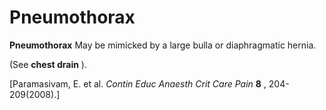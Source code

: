 ---
---
# Pneumothorax

**Pneumothorax** May be mimicked by a large bulla or diaphragmatic
hernia.

(See **chest drain** ).

\[Paramasivam, E. et al. *Contin Educ Anaesth Crit Care Pain* **8** ,
204-209(2008).\]

